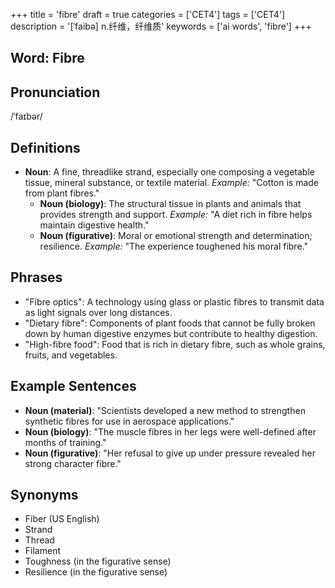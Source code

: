 +++
title = 'fibre'
draft = true
categories = ['CET4']
tags = ['CET4']
description = '[ˈfaibə] n.纤维，纤维质'
keywords = ['ai words', 'fibre']
+++

## Word: Fibre

## Pronunciation
/ˈfaɪbər/

## Definitions
- **Noun**: A fine, threadlike strand, especially one composing a vegetable tissue, mineral substance, or textile material. _Example:_ "Cotton is made from plant fibres."
  - **Noun (biology)**: The structural tissue in plants and animals that provides strength and support. _Example:_ "A diet rich in fibre helps maintain digestive health."
  - **Noun (figurative)**: Moral or emotional strength and determination; resilience. _Example:_ "The experience toughened his moral fibre."

## Phrases
- "Fibre optics": A technology using glass or plastic fibres to transmit data as light signals over long distances.
- "Dietary fibre": Components of plant foods that cannot be fully broken down by human digestive enzymes but contribute to healthy digestion.
- "High-fibre food": Food that is rich in dietary fibre, such as whole grains, fruits, and vegetables.

## Example Sentences
- **Noun (material)**: "Scientists developed a new method to strengthen synthetic fibres for use in aerospace applications."
- **Noun (biology)**: "The muscle fibres in her legs were well-defined after months of training."
- **Noun (figurative)**: "Her refusal to give up under pressure revealed her strong character fibre."

## Synonyms
- Fiber (US English)
- Strand
- Thread
- Filament
- Toughness (in the figurative sense)
- Resilience (in the figurative sense)
